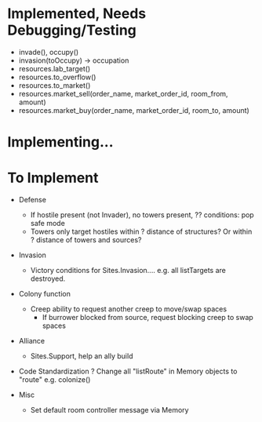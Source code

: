 # Implemented, Needs Debugging/Testing
- invade(), occupy()
- invasion(toOccupy) -> occupation
- resources.lab_target()
- resources.to_overflow()
- resources.to_market()
- resources.market_sell(order_name, market_order_id, room_from, amount)
- resources.market_buy(order_name, market_order_id, room_to, amount)



# Implementing...


# To Implement
- Defense
	- If hostile present (not Invader), no towers present, ?? conditions: pop safe mode
	- Towers only target hostiles within ? distance of structures? Or within ? distance of towers and sources?

- Invasion
	- Victory conditions for Sites.Invasion.... e.g. all listTargets are destroyed.

- Colony function
	- Creep ability to request another creep to move/swap spaces
		- If burrower blocked from source, request blocking creep to swap spaces

- Alliance
	- Sites.Support, help an ally build

- Code Standardization
	? Change all "listRoute" in Memory objects to "route" e.g. colonize()

- Misc
	- Set default room controller message via Memory